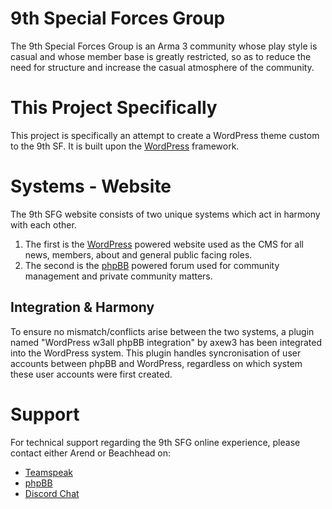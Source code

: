 # 9th Special Forces Group
The 9th Special Forces Group is an Arma 3 community whose play style is casual and whose member base is greatly restricted, so as to reduce the need for structure and increase the casual atmosphere of the community.

# This Project Specifically
This project is specifically an attempt to create a WordPress theme custom to the 9th SF. It is built upon the [WordPress](https://wordpress.org/) framework.

# Systems - Website
The 9th SFG website consists of two unique systems which act in harmony with each other.
1. The first is the [WordPress](https://wordpress.org/) powered website used as the CMS for all news, members, about and general public facing roles.
2. The second is the [phpBB](https://www.phpbb.com/) powered forum used for community management and private community matters.

## Integration & Harmony
To ensure no mismatch/conflicts arise between the two systems, a plugin named "WordPress w3all phpBB integration" by axew3 has been integrated into the WordPress system. This plugin handles syncronisation of user accounts between phpBB and WordPress, regardless on which system these user accounts were first created.

# Support
For technical support regarding the 9th SFG online experience, please contact either Arend or Beachhead on:
* [Teamspeak](ts3server://9thsfg.teamspeak3.com)
* [phpBB](http://www.9thsfg.com/forum)
* [Discord Chat](https://discord.gg/py6rShb)